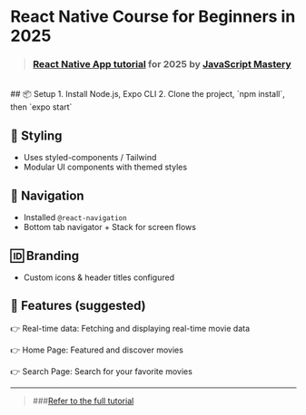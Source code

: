 
# **React Native Course for Beginners in 2025** 

> ### [React Native App tutorial](https://www.youtube.com/watch?v=f8Z9JyB2EIE&t=6604s) for 2025 by [JavaScript Mastery](https://www.youtube.com/@javascriptmastery)

<br />
## 📦 Setup
1. Install Node.js, Expo CLI
2. Clone the project, `npm install`, then `expo start`

## 🎨 Styling
- Uses styled-components / Tailwind
- Modular UI components with themed styles

## 🔁 Navigation
- Installed `@react-navigation`
- Bottom tab navigator + Stack for screen flows

## 🆔 Branding
- Custom icons & header titles configured

## 🔧 Features (suggested)
👉 Real-time data: Fetching and displaying real-time movie data

👉 Home Page: Featured and discover movies

👉 Search Page: Search for your favorite movies

---

> ###[Refer to the full tutorial](https://www.youtube.com/watch?v=f8Z9JyB2EIE&t=6604s)
